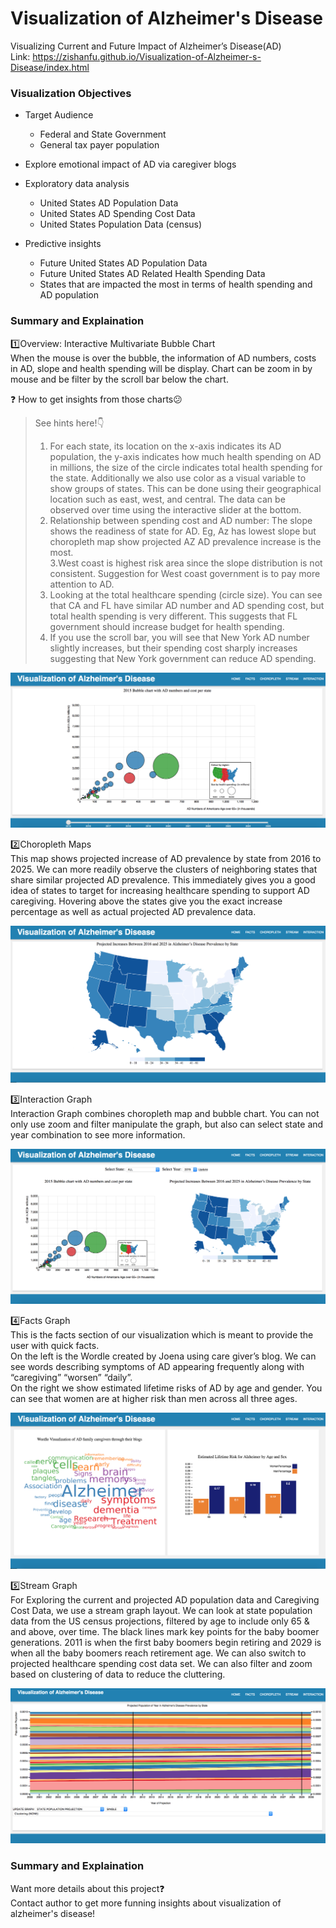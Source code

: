 # Visualization of Alzheimer's Disease
Visualizing Current and Future Impact of Alzheimer’s Disease(AD)  
Link: https://zishanfu.github.io/Visualization-of-Alzheimer-s-Disease/index.html  

### Visualization Objectives
* Target Audience
    * Federal and State Government
    * General tax payer population
    
* Explore emotional impact of AD via caregiver blogs

* Exploratory data analysis
    * United States AD Population Data
    * United States AD Spending Cost Data
    * United States Population Data (census)
    
* Predictive insights
    * Future United States AD Population Data
    * Future United States AD Related Health Spending Data
    * States that are impacted the most in terms of health spending and AD population

### Summary and Explaination
:one:Overview: Interactive Multivariate Bubble Chart  
When the mouse is over the bubble, the information of AD numbers, costs in AD, slope and health spending will be display. Chart can be zoom in by mouse and be filter by the scroll bar below the chart.  

:question: How to get insights from those charts:confused:   
> See hints here!:point_down:
> 1. For each state, its location on the x-axis indicates its AD population, the y-axis indicates how much health spending on AD in millions, the size of the circle indicates total health spending for the state. Additionally we also use color as a visual variable to show groups of states. This can be done using their geographical location such as east, west, and central. The data can be observed over time using the interactive slider at the bottom.  
> 2. Relationship between spending cost and AD number: The slope shows the readiness of state for AD. Eg, Az has lowest slope but choropleth map show projected AZ AD prevalence increase is the most.  
> 3.West coast is highest risk area since the slope distribution is not consistent. Suggestion for West coast government is to pay more attention to AD.  
> 4. Looking at the total healthcare spending (circle size). You can see that CA and FL have similar AD number and AD spending cost, but total health spending is very different. This suggests that FL government should increase budget for health spending.  
> 5. If you use the scroll bar, you will see that New York AD number slightly increases, but their spending cost sharply increases suggesting that New York government can reduce AD spending.  

[![bubble](/pic/bubble.png)](https://zishanfu.github.io/Visualization-of-Alzheimer-s-Disease/index.html)

:two:Choropleth Maps  
This map shows projected increase of AD prevalence by state from 2016 to 2025. We can more readily observe the clusters of neighboring states that share similar projected AD prevalence. This immediately gives you a good idea of states to target for increasing healthcare spending to support AD caregiving. Hovering above the states give you the exact increase percentage as well as actual projected AD prevalence data. 

[![map](/pic/map.png)](https://zishanfu.github.io/Visualization-of-Alzheimer-s-Disease/choropleth.html)

:three:Interaction Graph  
Interaction Graph combines choropleth map and bubble chart. You can not only use zoom and filter manipulate the graph, but also can select state and year combination to see more information.

[![map](/pic/interaction.png)](https://zishanfu.github.io/Visualization-of-Alzheimer-s-Disease/interact.html)

:four:Facts Graph  
This is the facts section of our visualization which is meant to provide the user with quick facts.  
On the left is the Wordle created by Joena using care giver’s blog. We can see words describing symptoms of AD appearing frequently along with “caregiving” “worsen” “daily”.  
On the right we show estimated lifetime risks of AD by age and gender. You can see that women are at higher risk than men across all three ages.  

[![map](/pic/info.png)](https://zishanfu.github.io/Visualization-of-Alzheimer-s-Disease/facts.html)

:five:Stream Graph  
For Exploring the current and projected AD population data and Caregiving Cost Data, we use a stream graph layout. We can look at state population data from the US census projections, filtered by age to include only 65 & and above, over time. The black lines mark key points for the baby boomer generations. 2011 is when the first baby boomers begin retiring and 2029 is when all the baby boomers reach retirement age. We can also switch to projected healthcare spending cost data set. We can also filter and zoom based on clustering of data to reduce the cluttering.  

[![map](/pic/stream.png)](https://zishanfu.github.io/Visualization-of-Alzheimer-s-Disease/stream.html)

### Summary and Explaination
Want more details about this project:question:  
Contact author to get more funning insights about visualization of alzheimer's disease!
